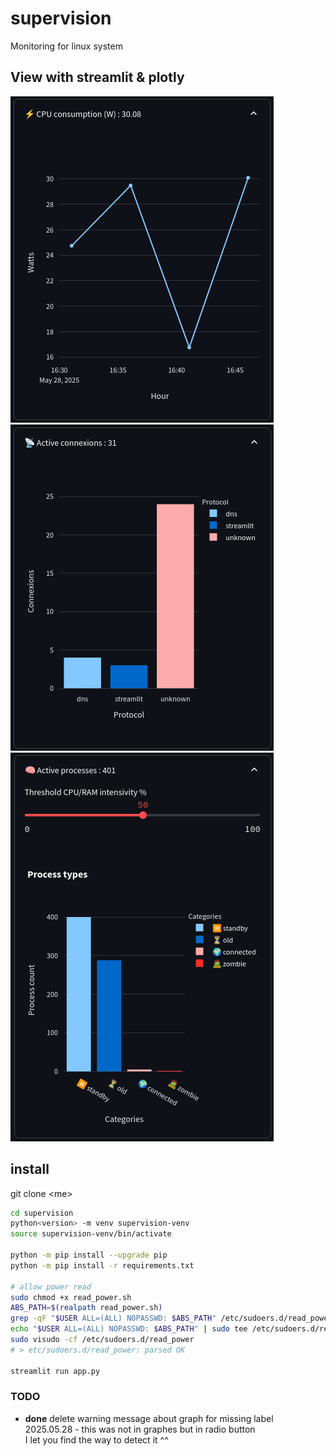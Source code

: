 # supervision
Monitoring for linux system

## View with streamlit & plotly
![view on CPU consumption](docs/img/CPU_watts.png)
![view on active network connexions](docs/img/networks.png)
![view categorized processes](docs/img/processus.png)

## install

git clone \<me\>

```bash
cd supervision
python<version> -m venv supervision-venv
source supervision-venv/bin/activate

python -m pip install --upgrade pip
python -m pip install -r requirements.txt

# allow power read
sudo chmod +x read_power.sh
ABS_PATH=$(realpath read_power.sh)
grep -qF "$USER ALL=(ALL) NOPASSWD: $ABS_PATH" /etc/sudoers.d/read_power || \
echo "$USER ALL=(ALL) NOPASSWD: $ABS_PATH" | sudo tee /etc/sudoers.d/read_power
sudo visudo -cf /etc/sudoers.d/read_power
# > etc/sudoers.d/read_power: parsed OK

streamlit run app.py
```

### TODO
- **done** delete warning message about graph for missing label  
2025.05.28 - this was not in graphes but in radio button  
I let you find the way to detect it ^^  

